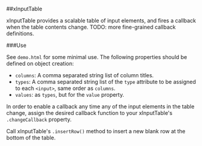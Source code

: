 ##xInputTable

xInputTable provides a scalable table of input elements, and fires a callback when the table contents change.  TODO: more fine-grained callback definitions.

###Use

See `demo.html` for some minimal use.  The following properties should be defined on object creation:

 - `columns`: A comma separated string list of column titles.
 - `types`: A comma separated string list of the `type` attribute to be assigned to each `<input>`, same order as `columns`.
 - `values`: as `types`, but for the `value` property.

In order to enable a callback any time any of the input elements in the table change, assign the desired callback function to your xInputTable's `.changeCallback` property.

Call xInputTable's `.insertRow()` method to insert a new blank row at the bottom of the table.
